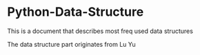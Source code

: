 # Python-Data-Structure
This is a document that describes most freq used data structures 

The data structure part originates from Lu Yu
